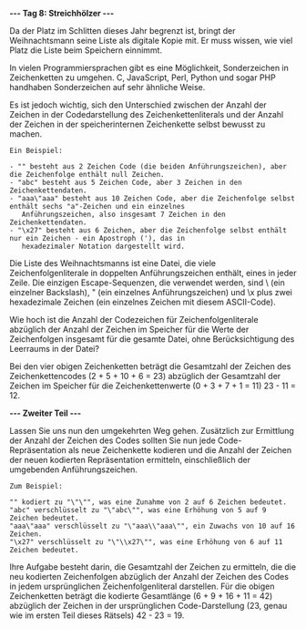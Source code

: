 **--- Tag 8: Streichhölzer ---**

Da der Platz im Schlitten dieses Jahr begrenzt ist, bringt der Weihnachtsmann seine Liste als digitale Kopie mit. Er
muss wissen, wie viel Platz die Liste beim Speichern einnimmt.

In vielen Programmiersprachen gibt es eine Möglichkeit, Sonderzeichen in Zeichenketten zu umgehen. C, JavaScript, Perl,
Python und sogar PHP handhaben Sonderzeichen auf sehr ähnliche Weise.

Es ist jedoch wichtig, sich den Unterschied zwischen der Anzahl der Zeichen in der Codedarstellung des
Zeichenkettenliterals und der Anzahl der Zeichen in der speicherinternen Zeichenkette selbst bewusst zu machen.

```
Ein Beispiel:

- "" besteht aus 2 Zeichen Code (die beiden Anführungszeichen), aber die Zeichenfolge enthält null Zeichen.
- "abc" besteht aus 5 Zeichen Code, aber 3 Zeichen in den Zeichenkettendaten.
- "aaa\"aaa" besteht aus 10 Zeichen Code, aber die Zeichenfolge selbst enthält sechs "a"-Zeichen und ein einzelnes 
   Anführungszeichen, also insgesamt 7 Zeichen in den Zeichenkettendaten.
- "\x27" besteht aus 6 Zeichen, aber die Zeichenfolge selbst enthält nur ein Zeichen - ein Apostroph ('), das in 
   hexadezimaler Notation dargestellt wird.
```

Die Liste des Weihnachtsmanns ist eine Datei, die viele Zeichenfolgenliterale in doppelten Anführungszeichen enthält,
eines in jeder Zeile. Die einzigen Escape-Sequenzen, die verwendet werden, sind \\ (ein einzelner Backslash),
\" (ein einzelnes Anführungszeichen) und \x plus zwei hexadezimale Zeichen (ein einzelnes Zeichen mit diesem
ASCII-Code).

Wie hoch ist die Anzahl der Codezeichen für Zeichenfolgenliterale abzüglich der Anzahl der Zeichen im Speicher für die
Werte der Zeichenfolgen insgesamt für die gesamte Datei, ohne Berücksichtigung des Leerraums in der Datei?

Bei den vier obigen Zeichenketten beträgt die Gesamtzahl der Zeichen des Zeichenkettencodes (2 + 5 + 10 + 6 = 23)
abzüglich der Gesamtzahl der Zeichen im Speicher für die Zeichenkettenwerte (0 + 3 + 7 + 1 = 11) 23 - 11 = 12.

**--- Zweiter Teil ---**

Lassen Sie uns nun den umgekehrten Weg gehen. Zusätzlich zur Ermittlung der Anzahl der Zeichen des Codes sollten Sie nun
jede Code-Repräsentation als neue Zeichenkette kodieren und die Anzahl der Zeichen der neuen kodierten Repräsentation
ermitteln, einschließlich der umgebenden Anführungszeichen.

```
Zum Beispiel:

"" kodiert zu "\"\"", was eine Zunahme von 2 auf 6 Zeichen bedeutet.
"abc" verschlüsselt zu "\"abc\"", was eine Erhöhung von 5 auf 9 Zeichen bedeutet.
"aaa\"aaa" verschlüsselt zu "\"aaa\\"aaa\"", ein Zuwachs von 10 auf 16 Zeichen.
"\x27" verschlüsselt zu "\"\\x27\"", was eine Erhöhung von 6 auf 11 Zeichen bedeutet.
```

Ihre Aufgabe besteht darin, die Gesamtzahl der Zeichen zu ermitteln, die die neu kodierten Zeichenfolgen abzüglich der
Anzahl der Zeichen des Codes in jedem ursprünglichen Zeichenfolgenliteral darstellen. Für die obigen Zeichenketten
beträgt die kodierte Gesamtlänge (6 + 9 + 16 + 11 = 42) abzüglich der Zeichen in der ursprünglichen Code-Darstellung
(23, genau wie im ersten Teil dieses Rätsels) 42 - 23 = 19.